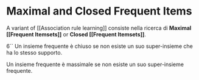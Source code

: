 # Maximal and Closed Frequent Items
A variant of [[Association rule learning]] consiste nella ricerca di **Maximal [[Frequent Itemsets]]** or **Closed [[Frequent Itemsets]]**.

6``
Un insieme frequente è chiuso se non esiste un suo super-insieme che ha lo stesso supporto.

Un insieme frequente è massimale se non esiste un suo super-insieme frequente.
